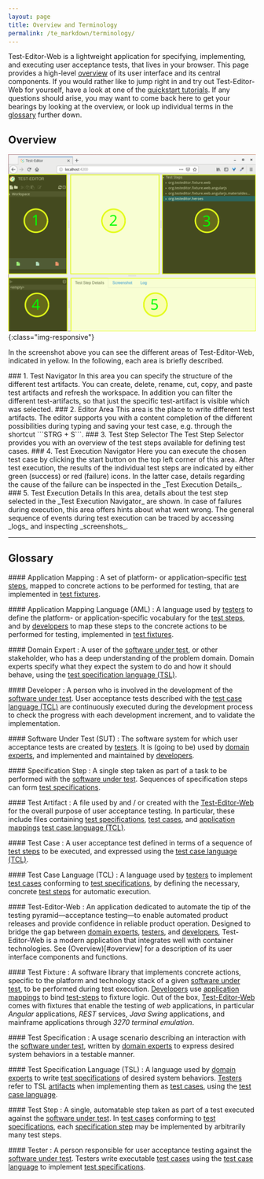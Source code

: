 ```yaml
---
layout: page
title: Overview and Terminology
permalink: /te_markdown/terminology/
---
```


Test-Editor-Web is a lightweight application for specifying, implementing, and executing user acceptance tests, that lives in your browser. This page provides a high-level [overview](#overview) of its user interface and its central components. If you would rather like to jump right in and try out Test-Editor-Web for yourself, have a look at one of the [quickstart tutorials](/te_markdown/tutorials). If any questions should arise, you may want to come back here to get your bearings by looking at the overview, or look up individual terms in the [glossary](#glossary) further down.

## Overview

![Overview](/images/te.overview.svg?sanitize=true){:class="img-responsive"}

In the screenshot above you can see the different areas of Test-Editor-Web, indicated in yellow.
In the following, each area is briefly described.

<a name="test-navigator">
### 1. Test Navigator
In this area you can specify the structure of the different test artifacts.
You can create, delete, rename, cut, copy, and paste test artifacts and refresh the workspace.
In addition you can filter the different test-artifacts, so that just the specific test-artifact is visible which was selected.

<a name="editor-area">
### 2. Editor Area
This area is the place to write different test artifacts. The editor supports you with a content completion of the different possibilities during typing and saving your test case, e.g. through the shortcut ```STRG + S```.

<a name="test-step-selector">
### 3. Test Step Selector
The Test Step Selector provides you with an overview of the test steps available for defining test cases.

<a name="test-execution-navigator">
### 4. Test Execution Navigator
Here you can execute the chosen test case by clicking the start button on the top left corner of this area. After test execution, the results of the individual test steps are indicated by either green (success) or red (failure) icons. In the latter case, details regarding the cause of the failure can be inspected in the _Test Execution Details_.

<a name="test-execution-details">
### 5. Test Execution Details
In this area, details about the test step selected in the _Test Execution Navigator_ are shown. In case of failures during execution, this area offers hints about what went wrong. The general sequence of events during test execution can be traced by accessing _logs_ and inspecting _screenshots_.


----

## Glossary

<a name="application-mapping"></a> #### Application Mapping
: A set of platform- or application-specific [test steps](#test-step), mapped to concrete actions to be performed for testing, that are implemented in [test fixtures](#test-fixture).

<a name="application-mapping-language"></a> #### Application Mapping Language (AML)
: A language used by [testers](#tester) to define the platform- or application-specific vocabulary for the [test steps](#test-step), and by [developers](#developers) to map these steps to the concrete actions to be performed for testing, implemented in [test fixtures](#test-fixture).

<a name="domain-expert"></a> #### Domain Expert
: A user of the [software under test](#software-under-test), or other stakeholder, who has a deep understanding of the problem domain. Domain experts specify what they expect the system to do and how it should behave, using the [test specification language (TSL)](#test-specification-language).

<a name="developer"></a> #### Developer
: A person who is involved in the development of the [software under test](#software-under-test). User acceptance tests described with the [test case language (TCL)](#test-case-language) are continuously executed during the development process to check the progress with each development increment, and to validate the implementation.

<a name="software-Under-Test"></a> #### Software Under Test (SUT)
: The software system for which user acceptance tests are created by [testers](#tester). It is (going to be) used by [domain experts](#domain-expert), and implemented and maintained by [developers](#developer).

<a name="specification-step"></a> #### Specification Step
: A single step taken as part of a task to be performed with the [software under test](#software-under-test). Sequences of specification steps can form [test specifications](#test-specification).

<a name="test-artifact"></a> #### Test Artifact
: A file used by and / or created with the [Test-Editor-Web](#test-editor-web) for the overall purpose of user acceptance testing. In particular, these include files containing [test specifications](#test-specification), [test cases](#test-case), and [application mappings](#application-mapping) [test case language (TCL)](#test-case-language).

<a name="test-case"></a> #### Test Case
: A user acceptance test defined in terms of a sequence of [test steps](#test-step) to be executed, and expressed using the [test case language (TCL)](#test-case-language).

<a name="test-case-language"></a> #### Test Case Language (TCL)
: A language used by [testers](#tester) to implement [test cases](#test-case) conforming to [test specifications](#test-specification), by defining the necessary, concrete [test steps](#test-step) for automatic execution.

<a name="test-editor-web"></a> #### Test-Editor-Web
: An application dedicated to automate the tip of the testing pyramid—acceptance testing—to enable automated product releases and provide confidence in reliable product operation. Designed to bridge the gap between [domain experts](#domain-expert), [testers](#tester), and [developers](#developer), Test-Editor-Web is a modern application that integrates well with container technologies. See (Overview)[#overview] for a description of its user interface components and functions.

<a name="test-fixture"></a> #### Test Fixture
: A software library that implements concrete actions, specific to the platform and technology stack of a given [software under test](#software-under-test), to be performed during test execution. [Developers](#developer) use [application mappings](#application-mapping) to bind [test-steps](#test-step) to fixture logic. Out of the box, [Test-Editor-Web](#test-editor-web) comes with fixtures that enable the testing of _web_ applications, in particular _Angular_ applications, _REST_ services, _Java Swing_ applications, and mainframe applications through _3270 terminal emulation_.

<a name="test-specification"></a> #### Test Specification
: A usage scenario describing an interaction with the [software under test](#software-under-test), written by [domain experts](#domain-expert) to express desired system behaviors in a testable manner.

<a name="test-specification-language"></a> #### Test Specification Language (TSL)
: A language used by [domain experts](#domain-expert) to write [test specifications](#test-specification) of desired system behaviors. [Testers](#tester) refer to TSL [artifacts](test-artifact) when implementing them as [test cases](#test-case), using the [test case language](#test-case-language).

<a name="test-step"></a> #### Test Step
: A single, automatable step taken as part of a test executed against the [software under test](#software-under-test). In [test cases](#test-case) conforming to [test specifications](#test-specification), each [specification step](#specification-step) may be implemented by arbitrarily many test steps.

<a name="tester"></a> #### Tester
: A person responsible for user acceptance testing against the [software under test](#software-under-test). Testers write executable [test cases](#test-case) using the [test case language](#test-case-language) to implement [test specifications](#test-specification).
